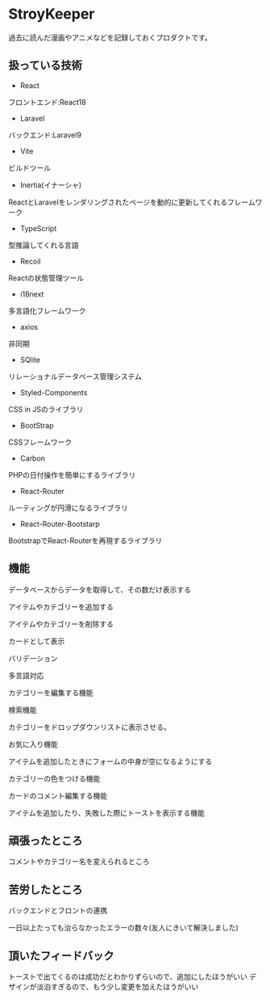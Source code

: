 # StroyKeeper

過去に読んだ漫画やアニメなどを記録しておくプロダクトです。

## 扱っている技術

- React

フロントエンド:React18

- Laravel

バックエンド:Laravel9

- Vite

ビルドツール

- Inertia(イナーシャ)

ReactとLaravelをレンダリングされたページを動的に更新してくれるフレームワーク

-  TypeScript

型推論してくれる言語

- Recoil

Reactの状態管理ツール

- i18next

多言語化フレームワーク

- axios

非同期

- SQlite

リレーショナルデータベース管理システム

- Styled-Components

CSS in JSのライブラリ

- BootStrap

CSSフレームワーク

- Carbon

PHPの日付操作を簡単にするライブラリ

- React-Router

ルーティングが円滑になるライブラリ

- React-Router-Bootstarp

BootstrapでReact-Routerを再現するライブラリ

## 機能

データベースからデータを取得して、その数だけ表示する

アイテムやカテゴリーを追加する

アイテムやカテゴリーを削除する

カードとして表示

バリデーション

多言語対応

カテゴリーを編集する機能

検索機能

カテゴリーをドロップダウンリストに表示させる。

お気に入り機能

アイテムを追加したときにフォームの中身が空になるようにする

カテゴリーの色をつける機能

カードのコメント編集する機能

アイテムを追加したり、失敗した際にトーストを表示する機能

## 頑張ったところ

コメントやカテゴリー名を変えられるところ

## 苦労したところ

バックエンドとフロントの連携

一日以上たっても治らなかったエラーの数々(友人にきいて解決しました)

## 頂いたフィードバック

トーストで出てくるのは成功だとわかりずらいので、追加にしたほうがいい
デザインが淡泊すぎるので、もう少し変更を加えたほうがいい
